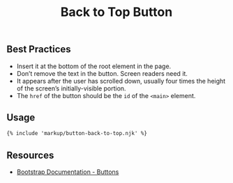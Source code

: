 ﻿---
title: Back to Top Button
summary: The Back to Top Button allows users to return to the top of the page.
tags: back to top button, required
layout: guide
eleventyNavigation:
  key: Back to Top Button
  parent: Components
  order: 90
  excerpt: The Back to Top Button allows users to return to the top of the page.
  img: /img/illustrations/illus-button-top.svg
---

## Best Practices

- Insert it at the bottom of the root element in the page.
- Don’t remove the text in the button. Screen readers need it.
- It appears after the user has scrolled down, usually four times the height of the screen’s initially-visible portion.
- The `href` of the button should be the `id` of the `<main>` element.

## Usage

```html
{% include 'markup/button-back-to-top.njk' %}
```

## Resources

- [Bootstrap Documentation - Buttons](https://getbootstrap.com/docs/5.3/components/buttons/)
